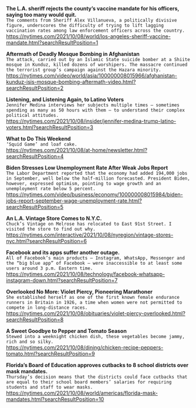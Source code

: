 **The L.A. sheriff rejects the county’s vaccine mandate for his officers, saying too many would quit.**\
`The comments from Sheriff Alex Villanueva, a politically divisive figure, underscores the difficulty of trying to lift lagging vaccination rates among law enforcement officers across the country.`\
https://nytimes.com/2021/10/08/world/los-angeles-sheriff-vaccine-mandate.html?searchResultPosition=1

**Aftermath of Deadly Mosque Bombing in Afghanistan**\
`The attack, carried out by an Islamic State suicide bomber at a Shiite mosque in Kunduz, killed dozens of worshipers. The massacre continued the terrorist group’s campaign against the Hazara minority.`\
https://nytimes.com/video/world/asia/100000008015966/afghanistan-kunduz-isis-mosque-bombing-aftermath-video.html?searchResultPosition=2

**Listening, and Listening Again, to Latino Voters**\
`Jennifer Medina interviews her subjects multiple times — sometimes spending as many as 50 hours with them — to understand their complex political attitudes.`\
https://nytimes.com/2021/10/08/insider/jennifer-medina-trump-latino-voters.html?searchResultPosition=3

**What to Do This Weekend**\
`‘Squid Game’ and loaf cake.`\
https://nytimes.com/2021/10/08/at-home/newsletter.html?searchResultPosition=4

**Biden Stresses Low Unemployment Rate After Weak Jobs Report**\
`The Labor Department reported that the economy had added 194,000 jobs in September, well below the half-million forecasted. President Biden, however, expressed optimism, pointing to wage growth and an unemployment rate below 5 percent.`\
https://nytimes.com/video/business/economy/100000008015984/biden-jobs-report-september-wage-unemployment-rate.html?searchResultPosition=5

**An L.A. Vintage Store Comes to N.Y.C.**\
`Chuck’s Vintage on Melrose has relocated to East 91st Street. I visited the store to find out why.`\
https://nytimes.com/interactive/2021/10/08/nyregion/vintage-stores-nyc.html?searchResultPosition=6

**Facebook and its apps suffer another outage.**\
`All of Facebook’s main products — Instagram, WhatsApp, Messenger and the “big blue app” of Facebook — were inaccessible to at least some users around 3 p.m. Eastern time.`\
https://nytimes.com/2021/10/08/technology/facebook-whatsapp-instagram-down.html?searchResultPosition=7

**Overlooked No More: Violet Piercy, Pioneering Marathoner**\
`She established herself as one of the first known female endurance runners in Britain in 1926, a time when women were not permitted to compete in long-distance races.`\
https://nytimes.com/2021/10/08/obituaries/violet-piercy-overlooked.html?searchResultPosition=8

**A Sweet Goodbye to Pepper and Tomato Season**\
`Stewed into a weeknight chicken dish, these vegetables become jammy, rich and so silky.`\
https://nytimes.com/2021/10/08/dining/chicken-recipe-peppers-tomato.html?searchResultPosition=9

**Florida’s Board of Education approves cutbacks to 8 school districts over mask mandates.**\
`Thursday’s decision means that the districts could face cutbacks that are equal to their school board members’ salaries for requiring students and staff to wear masks.`\
https://nytimes.com/2021/10/08/world/americas/florida-mask-mandates.html?searchResultPosition=10

